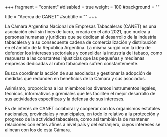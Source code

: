 +++
fragment = "content"
#disabled = true
weight = 100
#background = ""

title = "Acerca de CANET"
#subtitle = ""
+++

La Cámara Argentina Nacional de Empresas Tabacaleras (CANET) es una asociación civil sin fines de lucro, creada en el año 2021, que nuclea a personas humanas y jurídicas que se dedican al desarrollo de la industria tabacalera y a su consecuente cadena de comercialización y distribución en el ámbito de la República Argentina. La misma surgió con la idea de defender los intereses sectoriales y consolidar la industria del tabaco, como respuesta a las constantes injusticias que las pequeñas y medianas empresas dedicadas al rubro tabacalero sufren constantemente. 

Busca coordinar la acción de sus asociados y gestionar la adopción de medidas que redunden en beneficios de la Cámara y sus asociados. 

Asimismo, proporciona a los miembros los diversos instrumentos legales, técnicos, informativos y gremiales que les faciliten el mejor desarrollo de sus actividades específicas y la defensa de sus intereses. 

Es de interés de CANET colaborar y cooperar con los organismos estatales nacionales, provinciales y municipales, en todo lo relativo a la protección y progreso de la actividad tabacalera, como así también la de mantener relaciones con entes afines a nivel país y del extranjero, cuyos intereses se alinean con los de esta Cámara.
